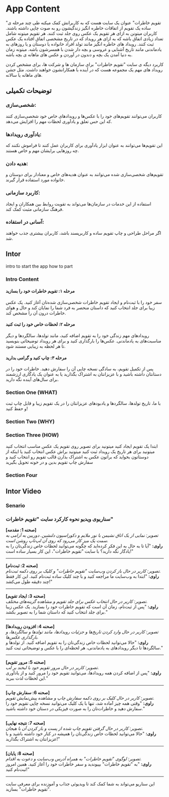 # App Content

"تقویم خاطرات" عنوان یک سایت هست که به کاربرانش کمک میکنه طی چند مرحله ی ساده یک تقویم از اتفاقات خاطره انگیز زندگیشون رو به صوت چاپی داشته باشند. کاربران میتونن به ازای هر تقویم یک عکس روی جلد ثبت کنند. هر تقویم میتونه شامل تعداد زیادی اتفاق باشه که به ازای هر رویداد که در تاریخ مشخصی اتفاق افتاده یک عکس ثبت کنند.
رویداد های خاطره انگیز مانند تولد افراد خانواده یا دوستان و یا روزهای به یادماندنی مانند تاریخ آشنایی و عروسی و بچه دار شدن با همسرشون باشه. میتونه زمان به دنیا آمدن یک بچه و دندون در آوردن و عکس های ماهانه ی بچه باشه.

 کاربرد دیگه ی سایت "تقویم خاطرات" برای سازمان ها و شرکت ها، برای مشخص کردن رویداد های مهم یک مجموعه هست که در آینده با همکارانشون خواهند داشت. مثل جشن های ماهانه یا سالانه.

 
 ## توضیحات تکمیلی 
 
 ### شخصی‌سازی:
 کاربران می‌توانند تقویم‌های خود را با عکس‌ها و رویدادهای خاص خود شخصی‌سازی کنند که این حس تعلق و یادآوری لحظات مهم را افزایش می‌دهد.


### یادآوری رویدادها:
این تقویم‌ها می‌توانند به عنوان ابزار یادآوری برای کاربران عمل کنند تا فراموش نکنند که چه روزهایی برایشان مهم و خاص هستند.


### هدیه‌ دادن:
تقویم‌های شخصی‌سازی شده می‌توانند به عنوان هدیه‌های خاص و معنادار برای دوستان و خانواده مورد استفاده قرار گیرند.


### کاربرد سازمانی:
استفاده از این خدمات در سازمان‌ها می‌تواند به تقویت روابط بین همکاران و ایجاد فرهنگ سازمانی مثبت کمک کند.


### آسانی در استفاده:
اگر مراحل طراحی و چاپ تقویم ساده و کاربرپسند باشد، کاربران بیشتری جذب خواهند شد.


## Intor

intro to start the app
how to part


### Intro Content

#### مرحله ۱: تقویم خاطرات خود را بسازید
سفر خود را با ثبت‌نام و ایجاد تقویم خاطرات شخصی‌سازی شده‌تان آغاز کنید. یک عکس زیبا برای جلد انتخاب کنید که داستان منحصر به فرد شما را نمایان کند و حال و هوای خاطرات درون آن را مشخص کند.

#### مرحله ۲: لحظات خاص خود را ثبت کنید
رویدادهای مهم زندگی خود را به تقویم اضافه کنید، مانند تولدها، سالگردها و دیگر مناسبت‌های به یادماندنی. عکس‌ها را بارگذاری کنید و برای هر رویداد توضیحاتی بنویسید تا هر لحظه به زیبایی مستند شود.


#### مرحله ۳: چاپ کنید و گرامی بدارید
پس از تکمیل تقویم، به سادگی نسخه چاپی آن را سفارش دهید. خاطرات خود را در دستانتان داشته باشید و با عزیزانتان به اشتراک بگذارید یا به عنوان یک یادگاری ارزشمند برای سال‌های آینده نگه دارید.


### Section One (WHAT)
با ما، تاریخ تولدها، سالگردها و یادبودهای عزیزانتان را در یک تقویم
          زیبا و قابل چاپ ثبت و حفظ کنید!

### Section Two (WHY)

### Section Three (HOW)
ابتدا یک تقویم ایجاد کنید
میتونید برای تصویر روی تقویم یک عکس مناسب انتخاب کنید
میتونید برای هر تاریخ یک رویداد ثبت کنید
میتونید براش عکس انتخاب کنید
یا اینکه از دوستاتون بخواید که براتون عکس به اشتراک بذارن
قالب تقویم رو انتخاب کنید و سفارش چاپ تقویم بدین و در خونه تحویل بگیرید

### Section Four

## Intor Video 

### Senario
### سناریوی ویدیو نحوه کارکرد سایت "تقویم خاطرات"

**[صحنه 1: مقدمه]**  
*تصویر: نمایی از یک اتاق نشیمن با نور ملایم و دکوراسیون دلنشین. دوربین به آرامی به سمت یک میز کار می‌رود که روی آن لپ‌تاپ روشن است.*  
**راوی:** "آیا تا به حال به این فکر کرده‌اید که چگونه می‌توانید لحظات خاص زندگی‌تان را به یادگار نگه دارید؟ با سایت "تقویم خاطرات"، این کار بسیار ساده است!"

---

**[صحنه 2: ثبت‌نام]**  
*تصویر: کاربر در حال باز کردن وب‌سایت "تقویم خاطرات" و کلیک بر روی دکمه ثبت‌نام.*  
**راوی:** "ابتدا به وب‌سایت ما مراجعه کنید و با چند کلیک ساده ثبت‌نام کنید. این کار فقط چند دقیقه طول می‌کشد!"

---

**[صحنه 3: ایجاد تقویم]**  
*تصویر: کاربر در حال انتخاب عکس برای جلد تقویم و مشاهده گزینه‌های مختلف.*  
**راوی:** "پس از ثبت‌نام، زمان آن است که تقویم خاطرات خود را بسازید. یک عکس زیبا برای جلد انتخاب کنید که داستان شما را به تصویر بکشد."

---

**[صحنه 4: افزودن رویدادها]**  
*تصویر: کاربر در حال وارد کردن تاریخ‌ها و جزئیات رویدادها، مانند تولدها و سالگردها، و بارگذاری عکس‌ها.*  
**راوی:** "حالا می‌توانید لحظات خاص زندگی‌تان را به تقویم اضافه کنید. از تولدها و سالگردها تا دیگر رویدادهای به یادماندنی، هر لحظه‌ای را با عکس و توضیحاتی ثبت کنید."

---

**[صحنه 5: مرور تقویم]**  
*تصویر: کاربر در حال مرور تقویم خود با لبخند بر لب.*  
**راوی:** "پس از اضافه کردن همه رویدادها، می‌توانید تقویم خود را مرور کنید و از یادآوری این لحظات لذت ببرید."

---

**[صحنه 6: سفارش چاپ]**  
*تصویر: کاربر در حال کلیک بر روی دکمه سفارش چاپ و مشاهده پیش‌نمایش تقویم.*  
**راوی:** "وقتی همه چیز آماده شد، تنها با یک کلیک می‌توانید نسخه چاپی تقویم خود را سفارش دهید و خاطرات‌تان را به صورت فیزیکی در دستان خود داشته باشید."

---

**[صحنه 7: نتیجه نهایی]**  
*تصویر: کاربر در حال گرفتن تقویم چاپ شده از پست و باز کردن آن با هیجان.*  
**راوی:** "حالا می‌توانید لحظات خاص زندگی‌تان را همیشه در کنار خود داشته باشید و با عزیزانتان به اشتراک بگذارید!"

---

**[صحنه 8: پایان]**  
*تصویر: لوگوی "تقویم خاطرات" به همراه آدرس وب‌سایت و دعوت به اقدام.*  
**راوی:** "به "تقویم خاطرات" بپیوندید و سفر خاطرات خود را آغاز کنید. همین امروز ثبت‌نام کنید!"

---

این سناریو می‌تواند به شما کمک کند تا ویدیوئی جذاب و آموزنده برای معرفی سایت "تقویم خاطرات" بسازید.
